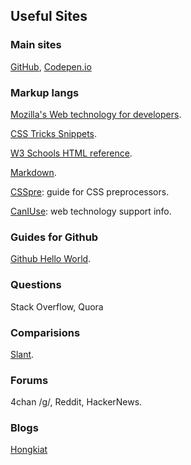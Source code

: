 ## Useful Sites

### Main sites
[GitHub](https://github.com/), [Codepen.io](https://codepen.io/)


### Markup langs
[Mozilla's Web technology for developers](https://developer.mozilla.org/en-US/docs/Web).

[CSS Tricks Snippets](https://css-tricks.com/snippets/css/).

[W3 Schools HTML reference](https://www.w3schools.com/tags/default.asp).

[Markdown](https://daringfireball.net/projects/markdown/). 

[CSSpre](https://csspre.com/): guide for CSS preprocessors. 

[CanIUse](https://caniuse.com/): web technology support info. 

### Guides for Github
[Github Hello World](https://guides.github.com/activities/hello-world/). 

### Questions
Stack Overflow, Quora

### Comparisions
[Slant](https://www.slant.co/).

### Forums
4chan /g/, Reddit, HackerNews. 

### Blogs
[Hongkiat](http://www.hongkiat.com/blog/)



